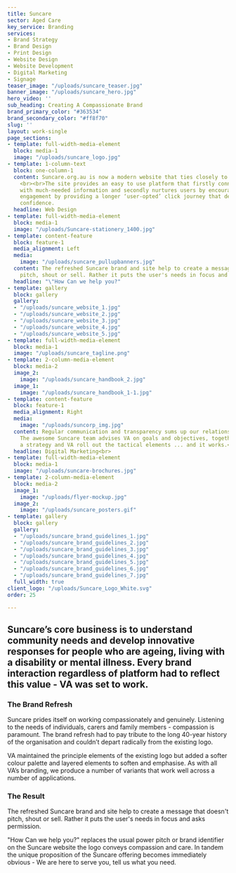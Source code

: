 ```yaml
---
title: Suncare
sector: Aged Care
key_service: Branding
services:
- Brand Strategy
- Brand Design
- Print Design
- Website Design
- Website Development
- Digital Marketing
- Signage
teaser_image: "/uploads/suncare_teaser.jpg"
banner_image: "/uploads/suncare_hero.jpg"
hero_video: ''
sub_heading: Creating A Compassionate Brand
brand_primary_color: "#363534"
brand_secondary_color: "#ff8f70"
slug: ''
layout: work-single
page_sections:
- template: full-width-media-element
  block: media-1
  image: "/uploads/suncare_logo.jpg"
- template: 1-column-text
  block: one-column-1
  content: Suncare.org.au is now a modern website that ties closely to their brand.
    <br><br>The site provides an easy to use platform that firstly connects browsers
    with much-needed information and secondly nurtures users by encouraging brand
    engagement by providing a longer ‘user-opted’ click journey that develops brand
    confidence.
  headline: Web Design
- template: full-width-media-element
  block: media-1
  image: "/uploads/Suncare-stationery_1400.jpg"
- template: content-feature
  block: feature-1
  media_alignment: Left
  media:
    image: "/uploads/suncare_pullupbanners.jpg"
  content: The refreshed Suncare brand and site help to create a message that doesn't
    pitch, shout or sell. Rather it puts the user's needs in focus and asks permission.
  headline: "\"How Can we help you?"
- template: gallery
  block: gallery
  gallery:
  - "/uploads/suncare_website_1.jpg"
  - "/uploads/suncare_website_2.jpg"
  - "/uploads/suncare_website_3.jpg"
  - "/uploads/suncare_website_4.jpg"
  - "/uploads/suncare_website_5.jpg"
- template: full-width-media-element
  block: media-1
  image: "/uploads/suncare_tagline.png"
- template: 2-column-media-element
  block: media-2
  image_2:
    image: "/uploads/suncare_handbook_2.jpg"
  image_1:
    image: "/uploads/suncare_handbook_1-1.jpg"
- template: content-feature
  block: feature-1
  media_alignment: Right
  media:
    image: "/uploads/suncorp_img.jpg"
  content: Regular communication and transparency sums up our relationship with Suncare.
    The awesome Suncare team advises VA on goals and objectives, together we build
    a strategy and VA roll out the tactical elements ... and it works.<br>
  headline: Digital Marketing<br>
- template: full-width-media-element
  block: media-1
  image: "/uploads/suncare-brochures.jpg"
- template: 2-column-media-element
  block: media-2
  image_1:
    image: "/uploads/flyer-mockup.jpg"
  image_2:
    image: "/uploads/suncare_posters.gif"
- template: gallery
  block: gallery
  gallery:
  - "/uploads/suncare_brand_guidelines_1.jpg"
  - "/uploads/suncare_brand_guidelines_2.jpg"
  - "/uploads/suncare_brand_guidelines_3.jpg"
  - "/uploads/suncare_brand_guidelines_4.jpg"
  - "/uploads/suncare_brand_guidelines_5.jpg"
  - "/uploads/suncare_brand_guidelines_6.jpg"
  - "/uploads/suncare_brand_guidelines_7.jpg"
  full_width: true
client_logo: "/uploads/Suncare_Logo_White.svg"
order: 25

---
```

## Suncare’s core business is to understand community needs and develop innovative responses for people who are ageing, living with a disability or mental illness. Every brand interaction regardless of platform had to reflect this value - VA was set to work.

### The Brand Refresh

Suncare prides itself on working compassionately and genuinely. Listening to the needs of individuals, carers and family members - compassion is paramount. The brand refresh had to pay tribute to the long 40-year history of the organisation and couldn’t depart radically from the existing logo.

VA maintained the principle elements of the existing logo but added a softer colour palette and layered elements to soften and emphasise. As with all VA’s branding, we produce a number of variants that work well across a number of applications.

### The Result

The refreshed Suncare brand and site help to create a message that doesn't pitch, shout or sell. Rather it puts the user's needs in focus and asks permission.

"How Can we help you?" replaces the usual power pitch or brand identifier on the Suncare website the logo conveys compassion and care. In tandem the unique proposition of the Suncare offering becomes immediately obvious - We are here to serve you, tell us what you need.